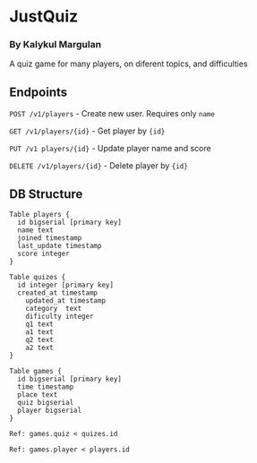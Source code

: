 # JustQuiz
### By Kalykul Margulan
A quiz game for many players, on diferent topics, and difficulties

## Endpoints
```POST /v1/players``` - Create new user. Requires only `name`

```GET /v1/players/{id}``` - Get player by `{id}`

```PUT /v1 players/{id}``` - Update player name and score

```DELETE /v1/players/{id}``` - Delete player by `{id}`

## DB Structure
```
Table players {
  id bigserial [primary key]
  name text
  joined timestamp
  last_update timestamp
  score integer
}

Table quizes {
  id integer [primary key]
  created_at timestamp
	updated_at timestamp
	category  text
	dificulty integer
	q1 text
	a1 text
	q2 text
	a2 text
}

Table games {
  id bigserial [primary key]
  time timestamp
  place text
  quiz bigserial
  player bigserial
}

Ref: games.quiz < quizes.id

Ref: games.player < players.id
```

